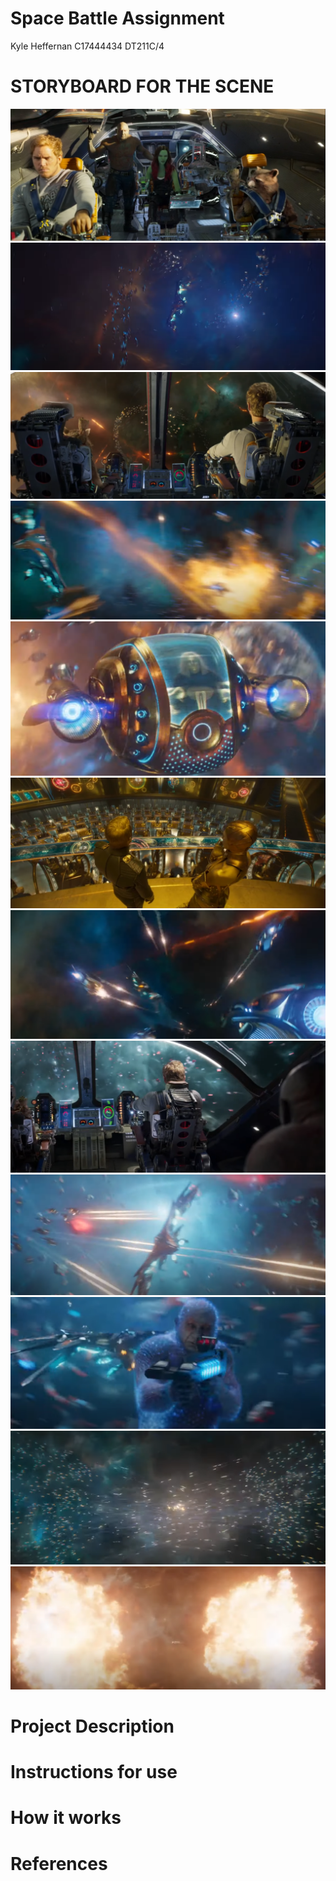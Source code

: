 # Space Battle Assignment
Kyle Heffernan
C17444434
DT211C/4

# STORYBOARD FOR THE SCENE

![Screenshot](/images/Screenshot_1.png)
![Screenshot](/images/Screenshot_2.png)
![Screenshot](/images/Screenshot_3.png)
![Screenshot](/images/Screenshot_4.png)
![Screenshot](/images/Screenshot_5.png)
![Screenshot](/images/Screenshot_6.png)
![Screenshot](/images/Screenshot_7.png)
![Screenshot](/images/Screenshot_8.png)
![Screenshot](/images/Screenshot_9.png)
![Screenshot](/images/Screenshot_10.png)
![Screenshot](/images/Screenshot_11.png)
![Screenshot](/images/Screenshot_12.png)



# Project Description


# Instructions for use


# How it works



# References


